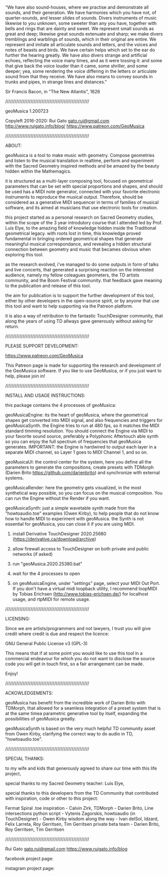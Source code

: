  “We have also sound-houses, where we practise and 
 demonstrate all sounds, and their generation. 
 We have harmonies which you have not, of 
 quarter-sounds, and lesser slides of sounds. 
 Divers instruments of music likewise to you 
 unknown, some sweeter than any you have, together 
 with bells and rings that are dainty and sweet. 
 We represent small sounds as great and deep; 
 likewise great sounds extenuate and sharp; 
 we make divers tremblings and warblings of sounds,
 which in their original are entire. We represent 
 and imitate all articulate sounds and letters, 
 and the voices and notes of beasts and birds. 
 We have certain helps which set to the ear do 
 further the hearing greatly. We have also divers 
 strange and artificial echoes, reflecting the 
 voice many times, and as it were tossing it: 
 and some  that give back the voice louder than it 
 came, some shriller, and some deeper; yea, some 
 rendering the voice differing in the letters or 
 articulate sound from that they receive. 
 We have also means to convey sounds in trunks 
 and pipes, in strange lines and distances." 
 
 Sir Francis Bacon, in "The New Atlantis", 1626
 


/////////////////////////////////////////////////////

geoMusica 1.200723

Copyleft 2016-2020:
Rui Gato
gato.rui@gmail.com
http://www.ruigato.info/blog/
https://www.patreon.com/GeoMusica


/////////////////////////////////////////////////////

ABOUT:

geoMusica is a tool to make music with geometry. 
Compose geometries and listen to the musical 
translation in realtime, perform and experiment 
with the Sacred Geometry inspired methods and be 
amazed by the beauty hidden within the Mathemagics. 

it is structured as a multi-layer composing tool, 
focused on geometrical parameters that can be set 
with special proportions and shapes, and should be 
used has a MIDI note generator, connected with your 
favorite electronic instruments to reproduce the 
musical output. Therefore, should be considered as 
a generative MIDI sequencer in terms of families of 
musical software, and its aimed at musicians that 
use electronic tools for creation. 

this project started as a personal research on 
Sacred Geometry studies, within the scope of the 
3 year introdutory course that I attended led by 
Prof. Luis Elye, to the amazing field of knowledge 
hidden inside the Traditional geometrical legacy. 
with roots lost in time, this knowledge proved 
fundamental in bringing ordered geometrical shapes 
that generate meaningful musical correspondance, 
and revealing a hidden structural connection between 
geometry and music that becames obvious when 
exploring this tool.

as the research evolved, i've managed to do some 
outputs in form of talks and live concerts, that 
generated a surprising reaction on the interested 
audience, namely my fellow coleagues geometers, 
the TD artists community, and the Boom Festival 
community. that feedback gave meaning to the 
publication and release of this tool.

the aim for publication is to support the further 
development of this tool, either by other 
developers in the open-source spirit, or by anyone 
that use this tool and want to help supporting 
via the Patreon platform.

it is also a way of retribution to the fantastic 
TouchDesigner community, that along the years of 
using TD allways gave generously without asking for 
return.


/////////////////////////////////////////////////////

PLEASE SUPPORT DEVELOPMENT:

https://www.patreon.com/GeoMusica

This Patreon page is made for supporting the 
research and development of the GeoMusica software. 
If you like to use GeoMusica, or if you 
just want to help, please join in!


/////////////////////////////////////////////////////

INSTALL AND USAGE INSTRUCTIONS:

this package contains the 4 processes of geoMusica:

geoMusicaEngine: 
its the heart of geoMusica, where the geometrical 
shapes get converted into MIDI signal, and also 
frequencies and triggers for geoMusicaSynth. the 
Engine tries to run at 480 fps, so it matches the MIDI
standard timming resolution. You should connect 
the Engine via MIDI to your favorite sound source, 
preferably a Polyphonic Aftertouch able synth so you 
can enjoy the full spectrum of frequencies that 
geoMusica generates. IMPORTANT: the Engine is hardwired
to output each layer in a separate MIDI channel, so 
Layer 1 goes to MIDI Channel 1, and so on.

geoMusicaUI: 
the control center for the system, here you define
all the parameters to generate the compositions, 
create presets with TDMorph (Darien Brito 
https://github.com/darienbrito) and synchronize 
with external systems.

geoMusicaRender:
here the geometry gets visualized, in the most 
synthetical way possible, so you can focus on
the musical composition. You can run the Engine without
the Render if you want.

geoMusicaSynth:
just a simple wavetable synth made from the "howtoaudio.toe"
examples (Owen Kirby), to help people that do not know
how to handle MIDI to experiment with geoMusica. the Synth
is not essential for geoMusica, you can close it if you 
are using MIDI.



1. install Derivative TouchDesigner 2020.25680 
(https://derivative.ca/download/archive)

2. allow firewall access to TouchDesigner on both 
private and public networks (if asked)

3. run "geoMusica.2020.25380.bat"

4. wait for the 4 processes to open

5. on geoMusicaEngine, under "settings" page, select your 
MIDI Out Port. If you don't have a virtual midi loopback 
utility, I recommend loopMIDI by Tobias Erichsen 
(http://www.tobias-erichsen.de/) for localhost usage, 
and rtpMIDI for remote usage.


/////////////////////////////////////////////////////

LICENSING:

Since we are artists/programmers and not lawyers, 
I trust you will give credit where credit is due 
and respect the licence: 

GNU General Public License v3 (GPL-3) 

This means that if at some point you would like to 
use this tool in a commercial endeavour for which 
you do not want to disclose the source code you 
will get in touch first, so a fair arrangement 
can be made.

Enjoy!


/////////////////////////////////////////////////////

ACKOWLEDGEMENTS:

geoMusica has benefit from the incredible work of 
Darien Brito with TDMorph, that allowed for a 
seamless integration of a preset system that is 
at the same timea parametric generative tool by 
itself, expanding the possibilities of geoMusica 
greatly.

geoMusicaSynth is based on the very much helpful
TD community asset from Owen Kirby, clarifying 
the correct way to do audio in TD, "howtoaudio.toe".


/////////////////////////////////////////////////////

SPECIAL THANKS:

to my wife and kids that generously agreed to share 
our time with this life project, 

special thanks to my Sacred Geometry teacher:
Luis Elye,

special thanks to this developers 
from the TD Community that contributed 
with inspiration, code or other to this project:

Fermat Spiral .toe inspiration - Calvin Zirk,
TDMorph - Darien Brito,
Line intersections python script - Vytenis Zagorskis,
howtoaudio (in TouchDesigner) - Owen Kirby
wisdom along the way - Ivan delSol, Idzard, 
Felix Larreta, Roy Gerritsen, Tim Gerritsen
private beta team - Darien Brito, Roy Gerritsen, 
Tim Gerritsen

/////////////////////////////////////////////////////

Rui Gato
gato.rui@gmail.com
https://www.ruigato.info/blog

facebook project page:


instagram project page:
